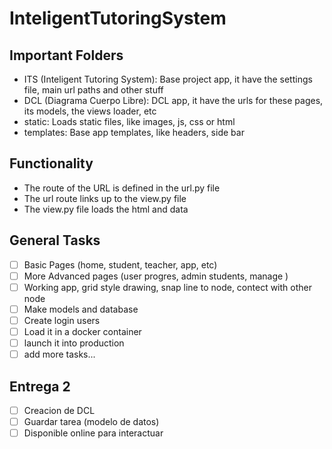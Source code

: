 # InteligentTutoringSystem

## Important Folders
- ITS (Inteligent Tutoring System): Base project app, it have the settings file, main url paths and other stuff
- DCL (Diagrama Cuerpo Libre): DCL app, it have the urls for these pages, its models, the views loader, etc
- static: Loads static files, like images, js, css or html
- templates: Base app templates, like headers, side bar

## Functionality
- The route of the URL is defined in the url.py file
- The url route links up to the view.py file
- The view.py file loads the html and data

## General Tasks
- [ ] Basic Pages (home, student, teacher, app, etc)
- [ ] More Advanced pages (user progres, admin students, manage )
- [ ] Working app, grid style drawing, snap line to node, contect with other node
- [ ] Make models and database
- [ ] Create login users
- [ ] Load it in a docker container
- [ ] launch it into production
- [ ] add more tasks...

## Entrega 2
- [ ] Creacion de DCL
- [ ] Guardar tarea (modelo de datos)
- [ ] Disponible online para interactuar